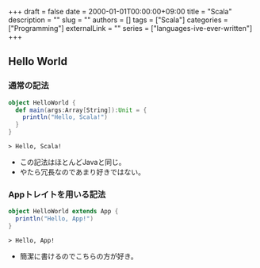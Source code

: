 +++
draft = false
date = 2000-01-01T00:00:00+09:00
title = "Scala"
description = ""
slug = ""
authors = []
tags = ["Scala"]
categories = ["Programming"]
externalLink = ""
series = ["languages-ive-ever-written"]
+++

## Hello World
### 通常の記法
```scala
object HelloWorld {
  def main(args:Array[String]):Unit = {
    println("Hello, Scala!")
  }
}
```
```shell
> Hello, Scala!
```
- この記法はほとんどJavaと同じ。
- やたら冗長なのであまり好きではない。

### Appトレイトを用いる記法
```scala
object HelloWorld extends App {
  println("Hello, App!")
}
```
```shell
> Hello, App!
```
- 簡潔に書けるのでこちらの方が好き。

